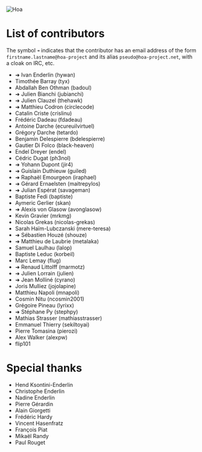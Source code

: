 ![Hoa](http://static.hoa-project.net/Image/Hoa_small.png)

# List of contributors

The symbol `➜` indicates that the contributor has an email address of the form
`firstname.lastname@hoa-project` and its alias `pseudo@hoa-project.net`, with a
cloak on IRC, etc.

  * ➜ Ivan Enderlin (hywan)
  * Timothée Barray (tyx)
  * Abdallah Ben Othman (badoul)
  * ➜ Julien Bianchi (jubianchi)
  * ➜ Julien Clauzel (thehawk)
  * ➜ Matthieu Codron (circlecode)
  * Catalin Criste (crislinu)
  * Frédéric Dadeau (fdadeau)
  * Antoine Darche (ecureuilvirtuel)
  * Grégory Darche (tetardo)
  * Benjamin Delespierre (bdelespierre)
  * Gautier Di Folco (black-heaven)
  * Endel Dreyer (endel)
  * Cédric Dugat (ph3nol)
  * ➜ Yohann Dupont (jir4)
  * ➜ Guislain Duthieuw (guiled)
  * ➜ Raphaël Emourgeon (iraphael)
  * ➜ Gérard Ernaelsten (maitrepylos)
  * ➜ Julian Espérat (savageman)
  * Baptiste Fedi (baptiste)
  * Aymeric Gerlier (skan)
  * ➜ Alexis von Glasow (avonglasow)
  * Kevin Gravier (mrkmg)
  * Nicolas Grekas (nicolas-grekas)
  * Sarah Haïm-Lubczanski (mere-teresa)
  * ➜ Sébastien Houzé (shouze)
  * ➜ Matthieu de Laubrie (metalaka)
  * Samuel Laulhau (lalop)
  * Baptiste Leduc (korbeil)
  * Marc Lemay (flug)
  * ➜ Renaud Littolff (marmotz)
  * ➜ Julien Lorrain (julien)
  * ➜ Jean Molliné (cyrano)
  * Joris Mulliez (jojolapine)
  * Matthieu Napoli (mnapoli)
  * Cosmin Nitu (ncosmin2001)
  * Grégoire Pineau (lyrixx)
  * ➜ Stéphane Py (stephpy)
  * Mathias Strasser (mathiasstrasser)
  * Emmanuel Thierry (sekiltoyai)
  * Pierre Tomasina (pierozi)
  * Alex Walker (alexpw)
  * flip101

# Special thanks

  * Hend Ksontini-Enderlin
  * Christophe Enderlin
  * Nadine Enderlin
  * Pierre Gérardin
  * Alain Giorgetti
  * Frédéric Hardy
  * Vincent Hasenfratz
  * François Piat
  * Mikaël Randy
  * Paul Rouget
